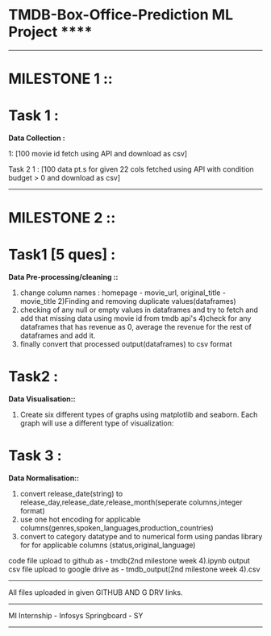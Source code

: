 # TMDB-Box-Office-Prediction ML Project ****

***
# MILESTONE 1 ::

# Task 1 :
**Data Collection :**

1: [100 movie id fetch using API  and download as csv] 

Task 2 
1 : [100 data pt.s for given 22 cols fetched using API with condition budget > 0 and download as csv]



***
# MILESTONE 2 :: 

# Task1 [5 ques] :
**Data Pre-processing/cleaning ::**
1) change column names : homepage - movie_url, original_title - movie_title
2)Finding and removing duplicate values(dataframes)
3) checking of any null or empty values in dataframes and try to fetch and add that missing data using movie id from  tmdb api's
4)check for any dataframes that has revenue as 0, average the revenue for the rest of dataframes and add it.
5) finally convert that processed output(dataframes) to csv format


# Task2 :
**Data Visualisation::**
1. Create six different types of graphs using matplotlib and seaborn. Each graph will use a different type of visualization:


# Task 3 :
**Data Normalisation::**
1. convert release_date(string) to release_day,release_date,release_month(seperate columns,integer format)
2. use one hot encoding for applicable columns(genres,spoken_languages,production_countries)
3. convert to category datatype and to numerical form using pandas library for for applicable columns (status,original_language)

code file upload to github as - tmdb(2nd milestone week 4).ipynb
output csv file upload to google drive as  - tmdb_output(2nd milestone week 4).csv




****
All files uploaded in given GITHUB AND G DRV links. 




****

MI Internship - Infosys Springboard - SY


****
